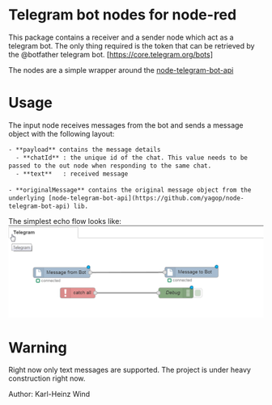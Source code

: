 # Telegram bot nodes for node-red

This package contains a receiver and a sender node which act as a telegram bot.
The only thing required is the token that can be retrieved by the @botfather telegram bot.
[https://core.telegram.org/bots]

The nodes are a simple wrapper around the  [node-telegram-bot-api](https://github.com/yagop/node-telegram-bot-api)

# Usage
The input node receives messages from the bot and sends a message object with the following layout:
```
- **payload** contains the message details
  - **chatId** : the unique id of the chat. This value needs to be passed to the out node when responding to the same chat.
  - **text**   : received message

- **originalMessage** contains the original message object from the underlying [node-telegram-bot-api](https://github.com/yagop/node-telegram-bot-api) lib.
```

The simplest echo flow looks like:
![Alt text](TelegramBotFlow.png?raw=true "Sample Flow")

# Warning
Right now only text messages are supported.
The project is under heavy construction right now.

Author: Karl-Heinz Wind
